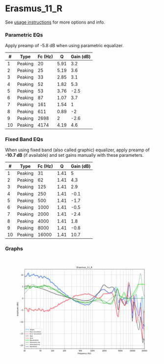 # Erasmus_11_R
See [usage instructions](https://github.com/jaakkopasanen/AutoEq#usage) for more options and info.

### Parametric EQs
Apply preamp of -5.8 dB when using parametric equalizer.

|   # | Type    |   Fc (Hz) |    Q |   Gain (dB) |
|-----|---------|-----------|------|-------------|
|   1 | Peaking |        20 | 5.91 |         3.2 |
|   2 | Peaking |        25 | 5.19 |         3.6 |
|   3 | Peaking |        33 | 2.85 |         3.1 |
|   4 | Peaking |        52 | 1.82 |         5.3 |
|   5 | Peaking |        53 | 3.76 |        -2.5 |
|   6 | Peaking |        87 | 1.07 |         3.7 |
|   7 | Peaking |       161 | 1.54 |         1   |
|   8 | Peaking |       611 | 0.89 |        -2   |
|   9 | Peaking |      2698 | 2    |        -2.6 |
|  10 | Peaking |      4174 | 4.19 |         4.6 |

### Fixed Band EQs
When using fixed band (also called graphic) equalizer, apply preamp of **-10.7 dB** (if available) and set gains manually with these parameters.

|   # | Type    |   Fc (Hz) |    Q |   Gain (dB) |
|-----|---------|-----------|------|-------------|
|   1 | Peaking |        31 | 1.41 |         5   |
|   2 | Peaking |        62 | 1.41 |         4.3 |
|   3 | Peaking |       125 | 1.41 |         2.9 |
|   4 | Peaking |       250 | 1.41 |        -0.1 |
|   5 | Peaking |       500 | 1.41 |        -1.7 |
|   6 | Peaking |      1000 | 1.41 |        -0.5 |
|   7 | Peaking |      2000 | 1.41 |        -2.4 |
|   8 | Peaking |      4000 | 1.41 |         1.8 |
|   9 | Peaking |      8000 | 1.41 |        -0.8 |
|  10 | Peaking |     16000 | 1.41 |        10.7 |

### Graphs
![](./Erasmus_11_R.png)
